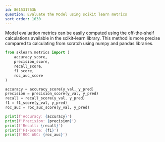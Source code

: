 ```yaml
---
id: 861531763b
question: Evaluate the Model using scikit learn metrics
sort_order: 1630
---
```


Model evaluation metrics can be easily computed using the off-the-shelf calculations available in the scikit-learn library. This method is more precise compared to calculating from scratch using numpy and pandas libraries.

```python
from sklearn.metrics import (
    accuracy_score,
    precision_score,
    recall_score,
    f1_score,
    roc_auc_score
)

accuracy = accuracy_score(y_val, y_pred)
precision = precision_score(y_val, y_pred)
recall = recall_score(y_val, y_pred)
f1 = f1_score(y_val, y_pred)
roc_auc = roc_auc_score(y_val, y_pred)

print(f'Accuracy: {accuracy}')
print(f'Precision: {precision}')
print(f'Recall: {recall}')
print(f'F1-Score: {f1}')
print(f'ROC AUC: {roc_auc}')
```
